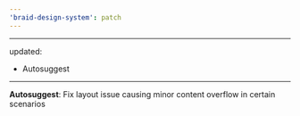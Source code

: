 ```yaml
---
'braid-design-system': patch
---
```


---
updated:
  - Autosuggest
---

**Autosuggest**: Fix layout issue causing minor content overflow in certain scenarios 
